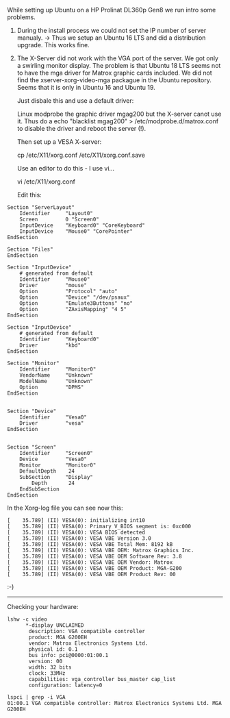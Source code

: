 While setting up Ubuntu on a HP Prolinat DL360p Gen8 we run intro some problems. 

1) During the install process we could not set  the IP number of server manualy. 
     -> Thus we setup an Ubuntu 16 LTS and did a distribution upgrade. This works fine.

2) The X-Server did not work with the VGA port of the server. We got only a swirling monitor display.
    The problem is that Ubuntu 18 LTS seems not to have the mga driver for Matrox graphic cards included.
    We did not find the xserver-xorg-video-mga packague in the Ubuntu repository. Seems that it is only in Ubuntu 16 and Ubuntu 19.
    
    Just disbale this and use a default driver:
    
    Linux modprobe the graphic driver mgag200 but the X-server canot use it.
    Thus do a 
       echo "blacklist  mgag200" > /etc/modprobe.d/matrox.conf 
    to disable the driver and reboot  the server (!).
    
    Then set up a VESA X-server:
    
    cp /etc/X11/xorg.conf /etc/X11/xorg.conf.save
    
    Use an editor to do this - I use vi...
    
    vi /etc/X11/xorg.conf
    
    Edit this:
```    
Section "ServerLayout"
    Identifier     "Layout0"
    Screen     	   0 "Screen0"
    InputDevice    "Keyboard0" "CoreKeyboard"
    InputDevice    "Mouse0" "CorePointer"
EndSection

Section "Files"
EndSection

Section "InputDevice"
    # generated from default
    Identifier     "Mouse0"
    Driver         "mouse"
    Option         "Protocol" "auto"
    Option         "Device" "/dev/psaux"
    Option         "Emulate3Buttons" "no"
    Option         "ZAxisMapping" "4 5"
EndSection

Section "InputDevice"
    # generated from default
    Identifier     "Keyboard0"
    Driver         "kbd"
EndSection

Section "Monitor"
    Identifier     "Monitor0"
    VendorName     "Unknown"
    ModelName      "Unknown"
    Option         "DPMS"
EndSection


Section "Device"
    Identifier     "Vesa0"
    Driver         "vesa"
EndSection


Section "Screen"
    Identifier     "Screen0"
    Device         "Vesa0"
    Monitor        "Monitor0"
    DefaultDepth    24
    SubSection     "Display"
        Depth       24
    EndSubSection
EndSection
```

 In the Xorg-log file you can see now this:
``` 
[    35.789] (II) VESA(0): initializing int10
[    35.789] (II) VESA(0): Primary V_BIOS segment is: 0xc000
[    35.789] (II) VESA(0): VESA BIOS detected
[    35.789] (II) VESA(0): VESA VBE Version 3.0
[    35.789] (II) VESA(0): VESA VBE Total Mem: 8192 kB
[    35.789] (II) VESA(0): VESA VBE OEM: Matrox Graphics Inc.
[    35.789] (II) VESA(0): VESA VBE OEM Software Rev: 3.8
[    35.789] (II) VESA(0): VESA VBE OEM Vendor: Matrox
[    35.789] (II) VESA(0): VESA VBE OEM Product: MGA-G200
[    35.789] (II) VESA(0): VESA VBE OEM Product Rev: 00
```

:-)

------

Checking your hardware:
```    
lshw -c video 
      *-display UNCLAIMED
       description: VGA compatible controller
       product: MGA G200EH
       vendor: Matrox Electronics Systems Ltd.
       physical id: 0.1
       bus info: pci@0000:01:00.1
       version: 00
       width: 32 bits
       clock: 33MHz
       capabilities: vga_controller bus_master cap_list
       configuration: latency=0

lspci | grep -i VGA
01:00.1 VGA compatible controller: Matrox Electronics Systems Ltd. MGA G200EH
```
